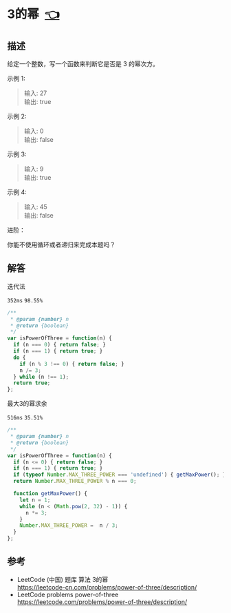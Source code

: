 # <a id="powerOfThree-Immutable"></a>3的幂&nbsp;&nbsp;[:point_left:][readme.problemSet.algorithm.powerOfThree-Immutable] #

## 描述 ##

给定一个整数，写一个函数来判断它是否是 3 的幂次方。

示例 1:

> 输入: 27  
> 输出: true

示例 2:

> 输入: 0  
> 输出: false

示例 3:

> 输入: 9  
> 输出: true

示例 4:

> 输入: 45  
> 输出: false

进阶：

你能不使用循环或者递归来完成本题吗？

## 解答 ##

迭代法

`352ms` `98.55%`

```javascript
/**
 * @param {number} n
 * @return {boolean}
 */
var isPowerOfThree = function(n) {
  if (n === 0) { return false; }
  if (n === 1) { return true; }
  do {
    if (n % 3 !== 0) { return false; }
    n /= 3;
  } while (n !== 1);
  return true;
};
```

最大3的幂求余

`516ms` `35.51%`

```javascript
/**
 * @param {number} n
 * @return {boolean}
 */
var isPowerOfThree = function(n) {
  if (n <= 0) { return false; }
  if (n === 1) { return true; }
  if (typeof Number.MAX_THREE_POWER === 'undefined') { getMaxPower(); }
  return Number.MAX_THREE_POWER % n === 0;

  function getMaxPower() {
    let n = 1;
    while (n < (Math.pow(2, 32) - 1)) {
      n *= 3;
    }
    Number.MAX_THREE_POWER =  n / 3;
  }
};
```

## 参考 ##

* LeetCode (中国) 题库 算法 3的幂  
  <https://leetcode-cn.com/problems/power-of-three/description/>
* LeetCode problems power-of-three  
  <https://leetcode.com/problems/power-of-three/description/>

<!-- 链接 开始 -->
[readme.problemSet.algorithm.powerOfThree-Immutable]: ../../README.md#problemSet.algorithm.powerOfThree-Immutable "README"
<!-- 链接 结束 -->